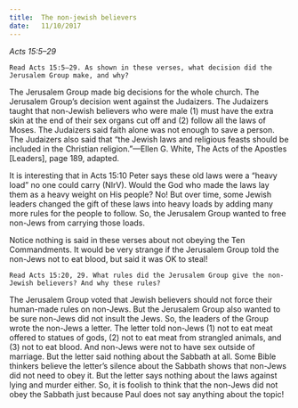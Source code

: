 ```yaml
---
title:  The non-jewish believers
date:   11/10/2017
---
```


_Acts 15:5–29_

`Read Acts 15:5–29. As shown in these verses, what decision did the Jerusalem Group make, and why?`

The Jerusalem Group made big decisions for the whole church. The Jerusalem Group’s decision went against the Judaizers. The Judaizers taught that non-Jewish believers who were male (1) must have the extra skin at the end of their sex organs cut off and (2) follow all the laws of Moses. The Judaizers said faith alone was not enough to save a person. The Judaizers also said that “the Jewish laws and religious feasts should be included in the Christian religion.”—Ellen G. White, The Acts of the Apostles [Leaders], page 189, adapted. 

It is interesting that in Acts 15:10 Peter says these old laws were a “heavy load” no one could carry (NIrV). Would the God who made the laws lay them as a heavy weight on His people? No! But over time, some Jewish leaders changed the gift of these laws into heavy loads by adding many more rules for the people to follow. So, the Jerusalem Group wanted to free non-Jews from carrying those loads. 

Notice nothing is said in these verses about not obeying the Ten Commandments. It would be very strange if the Jerusalem Group told the non-Jews not to eat blood, but said it was OK to steal!

`Read Acts 15:20, 29. What rules did the Jerusalem Group give the non-Jewish believers? And why these rules?`

The Jerusalem Group voted that Jewish believers should not force their human-made rules on non-Jews. But the Jerusalem Group also wanted to be sure non-Jews did not insult the Jews. So, the leaders of the Group wrote the non-Jews a letter. The letter told non-Jews (1) not to eat meat offered to statues of gods, (2) not to eat meat from strangled animals, and (3) not to eat blood. And non-Jews were not to have sex outside of marriage. But the letter said nothing about the Sabbath at all. Some Bible thinkers believe the letter’s silence about the Sabbath shows that non-Jews did not need to obey it. But the letter says nothing about the laws against lying and murder either. So, it is foolish to think that the non-Jews did not obey the Sabbath just because Paul does not say anything about the topic!